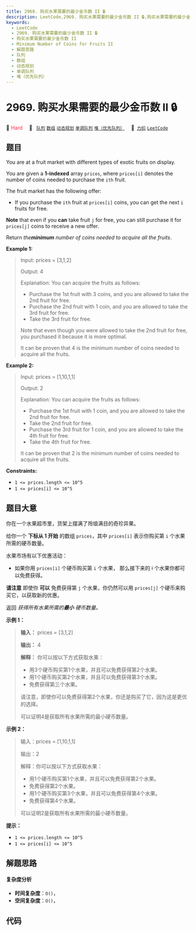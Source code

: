 ```yaml
---
title: 2969. 购买水果需要的最少金币数 II 🔒
description: LeetCode,2969. 购买水果需要的最少金币数 II 🔒,购买水果需要的最少金币数 II,Minimum Number of Coins for Fruits II,解题思路,队列,数组,动态规划,单调队列,堆（优先队列）
keywords:
  - LeetCode
  - 2969. 购买水果需要的最少金币数 II 🔒
  - 购买水果需要的最少金币数 II
  - Minimum Number of Coins for Fruits II
  - 解题思路
  - 队列
  - 数组
  - 动态规划
  - 单调队列
  - 堆（优先队列）
---
```


# 2969. 购买水果需要的最少金币数 II 🔒

🔴 <font color=#ff334b>Hard</font>&emsp; 🔖&ensp; [`队列`](/tag/queue.md) [`数组`](/tag/array.md) [`动态规划`](/tag/dynamic-programming.md) [`单调队列`](/tag/monotonic-queue.md) [`堆（优先队列）`](/tag/heap-priority-queue.md)&emsp; 🔗&ensp;[`力扣`](https://leetcode.cn/problems/minimum-number-of-coins-for-fruits-ii) [`LeetCode`](https://leetcode.com/problems/minimum-number-of-coins-for-fruits-ii)

## 题目

You are at a fruit market with different types of exotic fruits on display.

You are given a **1-indexed** array `prices`, where `prices[i]` denotes the
number of coins needed to purchase the `ith` fruit.

The fruit market has the following offer:

  * If you purchase the `ith` fruit at `prices[i]` coins, you can get the next `i` fruits for free.

**Note** that even if you **can** take fruit `j` for free, you can still
purchase it for `prices[j]` coins to receive a new offer.

Return _the**minimum** number of coins needed to acquire all the fruits_.



**Example 1:**

> Input: prices = [3,1,2]
> 
> Output: 4
> 
> Explanation: You can acquire the fruits as follows:
> - Purchase the 1st fruit with 3 coins, and you are allowed to take the 2nd fruit for free.
> - Purchase the 2nd fruit with 1 coin, and you are allowed to take the 3rd fruit for free.
> - Take the 3rd fruit for free.
> 
> Note that even though you were allowed to take the 2nd fruit for free, you purchased it because it is more optimal.
> 
> It can be proven that 4 is the minimum number of coins needed to acquire all the fruits.

**Example 2:**

> Input: prices = [1,10,1,1]
> 
> Output: 2
> 
> Explanation: You can acquire the fruits as follows:
> - Purchase the 1st fruit with 1 coin, and you are allowed to take the 2nd fruit for free.
> - Take the 2nd fruit for free.
> - Purchase the 3rd fruit for 1 coin, and you are allowed to take the 4th fruit for free.
> - Take the 4th fruit for free.
> 
> It can be proven that 2 is the minimum number of coins needed to acquire all the fruits.

**Constraints:**

  * `1 <= prices.length <= 10^5`
  * `1 <= prices[i] <= 10^5`


## 题目大意

你在一个水果超市里，货架上摆满了玲琅满目的奇珍异果。

给你一个 **下标从 1 开始**  的数组 `prices`，其中 `prices[i]` 表示你购买第 `i` 个水果所需的硬币数量。

水果市场有以下优惠活动：

  * 如果你用 `prices[i]` 个硬币购买第 `i` 个水果， 那么接下来的 i 个水果你都可以免费获得。

**请注意**  即使你 **可以** 免费获得第 `j` 个水果，你仍然可以用 `prices[j]` 个硬币来购买它，以获取新的优惠。

返回 _获得所有水果所需的**最小** 硬币数量。_



**示例 1：**

> 
> 
> 
> 
> 
> **输入：** prices = [3,1,2]
> 
> **输出：** 4
> 
> **解释：** 你可以按以下方式获取水果：
> - 用3个硬币购买第1个水果，并且可以免费获得第2个水果。
> - 用1个硬币购买第2个水果，并且可以免费获得第3个水果。
> - 免费获得第三个水果。
> 
> 请注意，即使你可以免费获得第2个水果，你还是购买了它，因为这是更优的选择。
> 
> 可以证明4是获取所有水果所需的最小硬币数量。
> 
> 

**示例 2：**

> 
> 
> 
> 
> 
> 输入：prices = [1,10,1,1]
> 
> 输出：2
> 
> 解释：你可以按以下方式获取水果：
> - 用1个硬币购买第1个水果，并且可以免费获得第2个水果。
> - 免费获得第2个水果。
> - 用1个硬币购买第3个水果，并且可以免费获得第4个水果。
> - 免费获得第4个水果。
> 
> 可以证明2是获取所有水果所需的最小硬币数量。
> 
> 



**提示：**

  * `1 <= prices.length <= 10^5`
  * `1 <= prices[i] <= 10^5`


## 解题思路

#### 复杂度分析

- **时间复杂度**：`O()`，
- **空间复杂度**：`O()`，

## 代码

```javascript

```